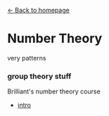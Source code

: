 [← Back to homepage](/blog)
# Number Theory
very patterns
### group theory stuff 

Brilliant's number theory course  
- [intro](/posts/numbertheory/intro)
